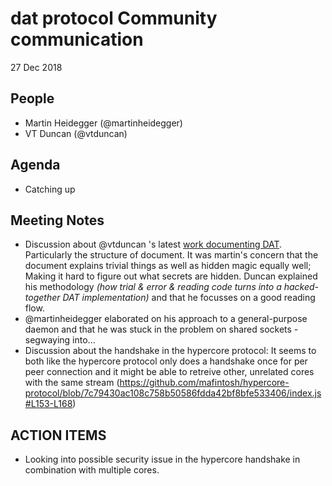 # dat protocol Community communication 

27 Dec 2018

## People

* Martin Heidegger (@martinheidegger)
* VT Duncan (@vtduncan)

## Agenda

* Catching up

## Meeting Notes

* Discussion about @vtduncan 's latest [work documenting DAT](https://github.com/vtduncan/how-dat-works).
    Particularly the structure of document. It was martin's concern that the document explains trivial things
    as well as hidden magic equally well; Making it hard to figure out what secrets are hidden. Duncan
    explained his methodology _(how trial & error & reading code turns into a hacked-together DAT implementation)_
    and that he focusses on a good reading flow.
* @martinheidegger elaborated on his approach to a general-purpose daemon and that he was stuck in the problem
    on shared sockets - segwaying into...
* Discussion about the handshake in the hypercore protocol: It seems to both like the hypercore protocol only does a handshake
    once for per peer connection and it might be able to retreive other, unrelated cores with the same stream 
    (https://github.com/mafintosh/hypercore-protocol/blob/7c79430ac108c758b50586fdda42bf8bfe533406/index.js#L153-L168)

## ACTION ITEMS

* Looking into possible security issue in the hypercore handshake in combination with multiple cores.
